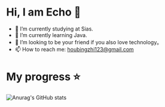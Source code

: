 # Hi, I am Echo 👋




- 🔭 I’m currently studying at Sias.
- 🌱 I’m currently learning Java.
- 👯 I’m looking to be your friend if you also love technology。
- 📫 How to reach me: houbingzhi123@gmail.com

# My progress ⭐
![Anurag's GitHub stats](https://github-readme-stats.vercel.app/api?username=LookSin&show_icons=true&theme=radical)



